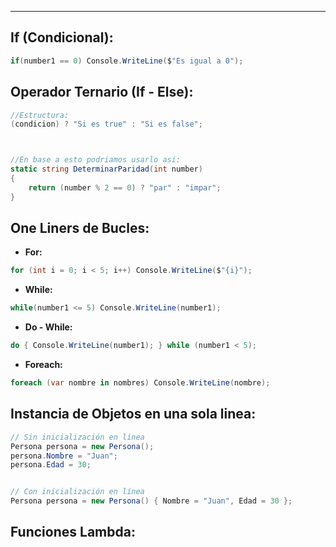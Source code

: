 
---
## If (Condicional):

```csharp
if(number1 == 0) Console.WriteLine($"Es igual a 0");
```

## Operador Ternario (If - Else):

```csharp
//Estructura:
(condicion) ? "Si es true" : "Si es false"; 



//En base a esto podriamos usarlo asi:
static string DeterminarParidad(int number)
{
    return (number % 2 == 0) ? "par" : "impar";
}

```

## One Liners de Bucles:

- **For:**
```csharp
for (int i = 0; i < 5; i++) Console.WriteLine($"{i}");
```

- **While:**
```csharp
while(number1 <= 5) Console.WriteLine(number1);
```

- **Do - While:**
```csharp
do { Console.WriteLine(number1); } while (number1 < 5);
```

- **Foreach:**
```csharp
foreach (var nombre in nombres) Console.WriteLine(nombre);
```

## Instancia de Objetos en una sola linea:

```csharp
// Sin inicialización en línea
Persona persona = new Persona();
persona.Nombre = "Juan";
persona.Edad = 30;


// Con inicialización en línea
Persona persona = new Persona() { Nombre = "Juan", Edad = 30 };
```











## Funciones Lambda:
















